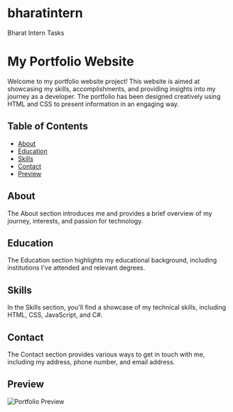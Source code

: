 # bharatintern
Bharat Intern Tasks
# My Portfolio Website

Welcome to my portfolio website project! This website is aimed at showcasing my skills, accomplishments, and providing insights into my journey as a developer. The portfolio has been designed creatively using HTML and CSS to present information in an engaging way.

## Table of Contents

- [About](#about)
- [Education](#education)
- [Skills](#skills)
- [Contact](#contact)
- [Preview](#preview)

## About

The About section introduces me and provides a brief overview of my journey, interests, and passion for technology.

## Education

The Education section highlights my educational background, including institutions I've attended and relevant degrees.

## Skills

In the Skills section, you'll find a showcase of my technical skills, including HTML, CSS, JavaScript, and C#.

## Contact

The Contact section provides various ways to get in touch with me, including my address, phone number, and email address.

## Preview

![Portfolio Preview](screenshot.png)
